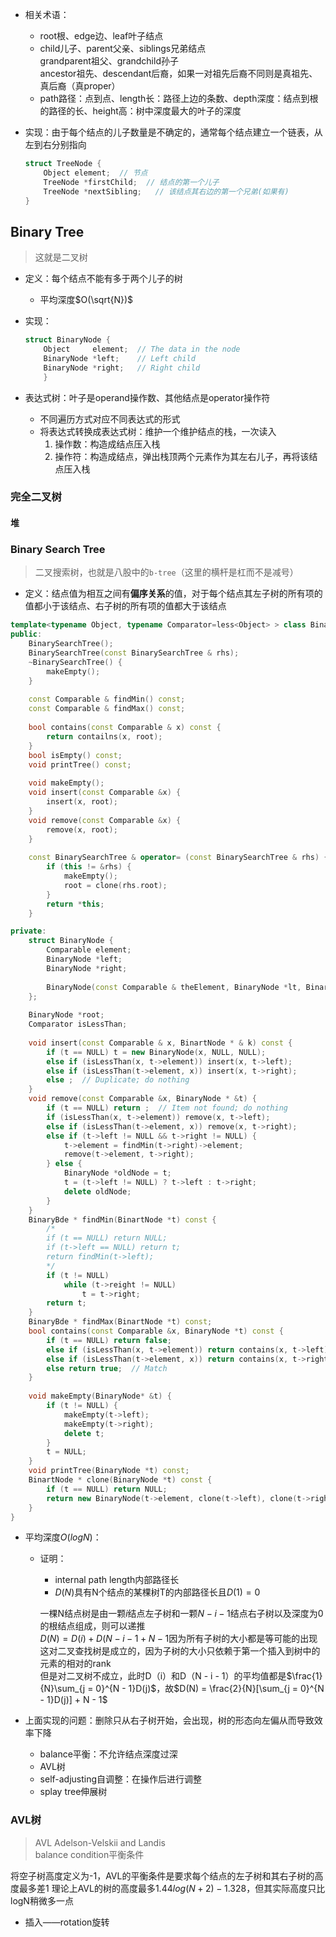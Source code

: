 + 相关术语：
	+ root根、edge边、leaf叶子结点
	+ child儿子、parent父亲、siblings兄弟结点  
		grandparent祖父、grandchild孙子  
		ancestor祖先、descendant后裔，如果一对祖先后裔不同则是真祖先、真后裔（真proper）
	+ path路径：点到点、length长：路径上边的条数、depth深度：结点到根的路径的长、height高：树中深度最大的叶子的深度

+ 实现：由于每个结点的儿子数量是不确定的，通常每个结点建立一个链表，从左到右分别指向
	```cpp
	struct TreeNode {
		Object element;  // 节点
		TreeNode *firstChild;  // 结点的第一个儿子
		TreeNode *nextSibling;   // 该结点其右边的第一个兄弟(如果有)
	}
	```

## Binary Tree
>这就是二叉树

+ 定义：每个结点不能有多于两个儿子的树
	+ 平均深度$O(\sqrt{N})$

+ 实现：
	```c++
	struct BinaryNode {
		Object     element;  // The data in the node
		BinaryNode *left;    // Left child
		BinaryNode *right;   // Right child
		}
	```

+ 表达式树：叶子是operand操作数、其他结点是operator操作符
	+ 不同遍历方式对应不同表达式的形式
	+ 将表达式转换成表达式树：维护一个维护结点的栈，一次读入
		1. 操作数：构造成结点压入栈
		2. 操作符：构造成结点，弹出栈顶两个元素作为其左右儿子，再将该结点压入栈

### 完全二叉树

#### 堆



### Binary Search Tree
>二叉搜索树，也就是八股中的`b-tree`（这里的横杆是杠而不是减号）

+ 定义：结点值为相互之间有**偏序关系**的值，对于每个结点其左子树的所有项的值都小于该结点、右子树的所有项的值都大于该结点

```c++
template<typename Object, typename Comparator=less<Object> > class BinarySearchTree {
public:
    BinarySearchTree();
    BinarySearchTree(const BinarySearchTree & rhs);
    ~BinarySearchTree() {
        makeEmpty();
    }
    
    const Comparable & findMin() const;
    const Comparable & findMax() const;
    
    bool contains(const Comparable & x) const {
        return contailns(x, root);
    }
    bool isEmpty() const;
    void printTree() const;
    
    void makeEmpty();
    void insert(const Comparable &x) {
		insert(x, root);
    }
    void remove(const Comparable &x) {
        remove(x, root);
    }
    
    const BinarySearchTree & operator= (const BinarySearchTree & rhs) {
        if (this != &rhs) {
            makeEmpty();
            root = clone(rhs.root);
        }
        return *this;
    }

private:
    struct BinaryNode {
        Comparable element;
        BinaryNode *left;
        BinaryNode *right;
    	
        BinaryNode(const Comparable & theElement, BinaryNode *lt, BinaryNode *rt) : element(theElement), left(lt), right(rt) {}
    };
    
    BinaryNode *root;
    Comparator isLessThan;
    
    void insert(const Comparable & x, BinartNode * & k) const {
        if (t == NULL) t = new BinaryNode(x, NULL, NULL);
        else if (isLessThan(x, t->element)) insert(x, t->left);
        else if (isLessThan(t->element, x)) insert(x, t->right);
        else ;  // Duplicate; do nothing
    }
    void remove(const Comparable &x, BinaryNode * &t) {
        if (t == NULL) return ;  // Item not found; do nothing
        if (isLessThan(x, t->element)) remove(x, t->left);
        else if (isLessThan(t->element, x)) remove(x, t->right);
        else if (t->left != NULL && t->right != NULL) {
			t->element = findMin(t->right)->element;
            remove(t->element, t->right);
        } else {
            BinaryNode *oldNode = t;
            t = (t->left != NULL) ? t->left : t->right;
            delete oldNode;
        }
    }
    BinaryBde * findMin(BinartNode *t) const {
		/*
        if (t == NULL) return NULL;
        if (t->left == NULL) return t;
        return findMin(t->left);
    	*/
        if (t != NULL)
            while (t->reight != NULL)
                t = t->right;
        return t;
    }
    BinaryBde * findMax(BinartNode *t) const;
    bool contains(const Comparable &x, BinaryNode *t) const {
        if (t == NULL) return false;
        else if (isLessThan(x, t->element)) return contains(x, t->left);
        else if (isLessThan(t->element, x)) return contains(x, t->right);
        else return true;  // Match
    }
    
    void makeEmpty(BinaryNode* &t) {
        if (t != NULL) {
            makeEmpty(t->left);
            makeEmpty(t->right);
            delete t;
        }
        t = NULL;
    }
    void printTree(BinaryNode *t) const;
	BinartNode * clone(BinaryNode *t) const {
        if (t == NULL) return NULL;
        return new BinaryNode(t->element, clone(t->left), clone(t->right));
    }   
}
```

+ 平均深度$O(logN)$：
	+ 证明：
		+ internal path length内部路径长
		+ $D(N)$具有N个结点的某棵树T的内部路径长且$D(1)=0$

		一棵N结点树是由一颗$i$结点左子树和一颗$N - i - 1$结点右子树以及深度为0的根结点组成，则可以递推  
		$D(N) = D(i) + D(N - i - 1 + N - 1$因为所有子树的大小都是等可能的出现  
		这对二叉查找树是成立的，因为子树的大小只依赖于第一个插入到树中的元素的相对的rank  
		但是对二叉树不成立，此时D（i）和D（N - i - 1）的平均值都是$\frac{1}{N}\sum_{j = 0}^{N - 1}D(j)$，故$D(N) = \frac{2}{N}[\sum_{j = 0}^{N - 1}D(j)] + N - 1$

+ 上面实现的问题：删除只从右子树开始，会出现，树的形态向左偏从而导致效率下降
	+ balance平衡：不允许结点深度过深
	+ AVL树
	+ self-adjusting自调整：在操作后进行调整
	+ splay tree伸展树

### AVL树
> AVL Adelson-Velskii and Landis  
> balance condition平衡条件

将空子树高度定义为-1，AVL的平衡条件是要求每个结点的左子树和其右子树的高度最多差1
理论上AVL的树的高度最多$1.44log(N + 2) - 1.328$，但其实际高度只比logN稍微多一点
+ 插入——rotation旋转